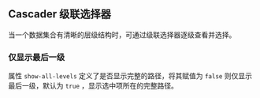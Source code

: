 <div class="demo-header">
<p class="overviewicon">
  <span class="wapi-form-dropdown"/>
</p>

## Cascader 级联选择器

<nova-uxlink widget-name="Cascader"></nova-uxlink>

当一个数据集合有清晰的层级结构时，可通过级联选择器逐级查看并选择。
</div>

### 仅显示最后一级

属性 `show-all-levels` 定义了是否显示完整的路径，将其赋值为 `false` 则仅显示最后一级，默认为 `true` ，显示选中项所在的完整路径。

<nova-demo-view link="cascader/show-all-levels.vue"></nova-demo-view>

<br>
